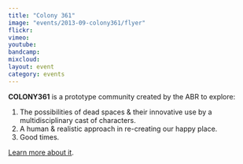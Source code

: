 ```yaml
---
title: "Colony 361"
image: "events/2013-09-colony361/flyer"
flickr: 
vimeo: 
youtube: 
bandcamp: 
mixcloud: 
layout: event
category: events
---
```


**COLONY361** is a prototype community created by the ABR to explore:

1. The possibilities of dead spaces & their innovative use
by a multidisciplinary cast of characters.
1. A human & realistic approach in re-creating our happy place.
1. Good times.

[Learn more about it](http://colony361.afrobananarepublic.com).
